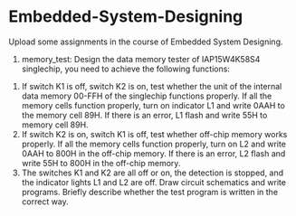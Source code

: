 # Embedded-System-Designing
Upload some assignments in the course of Embedded System Designing. 
1. memory_test:
      Design the data memory tester of IAP15W4K58S4 singlechip, you need to achieve the following functions:
  1) If switch K1 is off, switch K2 is on, test whether the unit of the internal data memory 00-FFH of the singlechip functions properly.
     If all the memory cells function properly, turn on indicator L1 and write 0AAH to the memory cell 89H.
     If there is an error, L1 flash and write 55H to memory cell 89H.
  2) If switch K2 is on, switch K1 is off, test whether off-chip memory works properly. 
     If all the memory cells function properly, turn on L2 and write 0AAH to 800H in the off-chip memory.
     If there is an error, L2 flash and write 55H to 800H in the off-chip memory.
  3) The switches K1 and K2 are all off or on, the detection is stopped, and the indicator lights L1 and L2 are off.
  Draw circuit schematics and write programs. Briefly describe whether the test program is written in the correct way.
